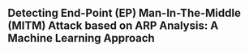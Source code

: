 ## Detecting End-Point (EP) Man-In-The-Middle (MITM) Attack based on ARP Analysis: A Machine Learning Approach

